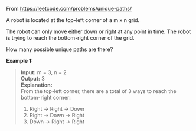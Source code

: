 From https://leetcode.com/problems/unique-paths/

A robot is located at the top-left corner of a m x n grid.
  
The robot can only move either down or right at any point in time. The robot is trying to reach the bottom-right corner of the grid.
  
How many possible unique paths are there?
  
**Example 1:**
  
>**Input:** m = 3, n = 2  
>**Output:** 3  
>**Explanation:**  
>From the top-left corner, there are a total of 3 ways to reach the bottom-right corner:  
>1. Right -> Right -> Down  
>2. Right -> Down -> Right  
>3. Down -> Right -> Right
